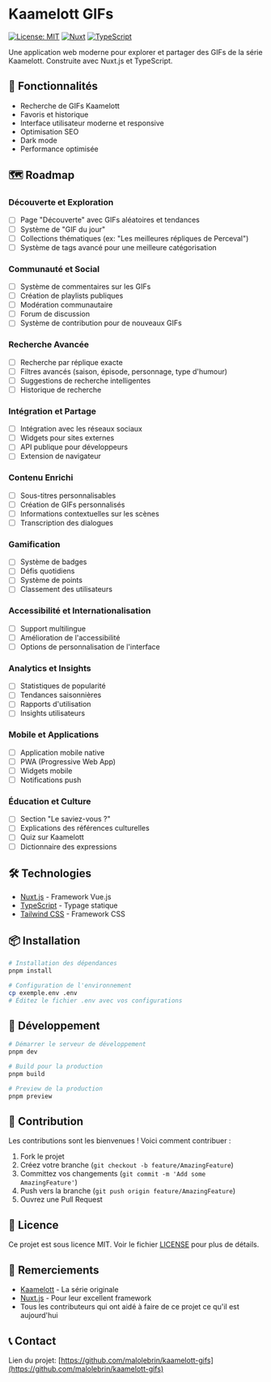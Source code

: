 # Kaamelott GIFs

[![License: MIT](https://img.shields.io/badge/License-MIT-yellow.svg)](https://opensource.org/licenses/MIT)
[![Nuxt](https://img.shields.io/badge/Nuxt-3.0.0-green.svg)](https://nuxt.com)
[![TypeScript](https://img.shields.io/badge/TypeScript-5.0.0-blue.svg)](https://www.typescriptlang.org/)

Une application web moderne pour explorer et partager des GIFs de la série Kaamelott. Construite avec Nuxt.js et TypeScript.

## 🚀 Fonctionnalités

- Recherche de GIFs Kaamelott
- Favoris et historique
- Interface utilisateur moderne et responsive
- Optimisation SEO
- Dark mode
- Performance optimisée

## 🗺️ Roadmap

### Découverte et Exploration
- [ ] Page "Découverte" avec GIFs aléatoires et tendances
- [ ] Système de "GIF du jour"
- [ ] Collections thématiques (ex: "Les meilleures répliques de Perceval")
- [ ] Système de tags avancé pour une meilleure catégorisation

### Communauté et Social
- [ ] Système de commentaires sur les GIFs
- [ ] Création de playlists publiques
- [ ] Modération communautaire
- [ ] Forum de discussion
- [ ] Système de contribution pour de nouveaux GIFs

### Recherche Avancée
- [ ] Recherche par réplique exacte
- [ ] Filtres avancés (saison, épisode, personnage, type d'humour)
- [ ] Suggestions de recherche intelligentes
- [ ] Historique de recherche

### Intégration et Partage
- [ ] Intégration avec les réseaux sociaux
- [ ] Widgets pour sites externes
- [ ] API publique pour développeurs
- [ ] Extension de navigateur

### Contenu Enrichi
- [ ] Sous-titres personnalisables
- [ ] Création de GIFs personnalisés
- [ ] Informations contextuelles sur les scènes
- [ ] Transcription des dialogues

### Gamification
- [ ] Système de badges
- [ ] Défis quotidiens
- [ ] Système de points
- [ ] Classement des utilisateurs

### Accessibilité et Internationalisation
- [ ] Support multilingue
- [ ] Amélioration de l'accessibilité
- [ ] Options de personnalisation de l'interface

### Analytics et Insights
- [ ] Statistiques de popularité
- [ ] Tendances saisonnières
- [ ] Rapports d'utilisation
- [ ] Insights utilisateurs

### Mobile et Applications
- [ ] Application mobile native
- [ ] PWA (Progressive Web App)
- [ ] Widgets mobile
- [ ] Notifications push

### Éducation et Culture
- [ ] Section "Le saviez-vous ?"
- [ ] Explications des références culturelles
- [ ] Quiz sur Kaamelott
- [ ] Dictionnaire des expressions

## 🛠️ Technologies

- [Nuxt.js](https://nuxt.com) - Framework Vue.js
- [TypeScript](https://www.typescriptlang.org/) - Typage statique
- [Tailwind CSS](https://tailwindcss.com) - Framework CSS

## 📦 Installation

```bash
# Installation des dépendances
pnpm install

# Configuration de l'environnement
cp exemple.env .env
# Éditez le fichier .env avec vos configurations
```

## 🚀 Développement

```bash
# Démarrer le serveur de développement
pnpm dev

# Build pour la production
pnpm build

# Preview de la production
pnpm preview
```

## 🤝 Contribution

Les contributions sont les bienvenues ! Voici comment contribuer :

1. Fork le projet
2. Créez votre branche (`git checkout -b feature/AmazingFeature`)
3. Committez vos changements (`git commit -m 'Add some AmazingFeature'`)
4. Push vers la branche (`git push origin feature/AmazingFeature`)
5. Ouvrez une Pull Request

## 📝 Licence

Ce projet est sous licence MIT. Voir le fichier [LICENSE](LICENSE) pour plus de détails.

## 🙏 Remerciements

- [Kaamelott](https://www.kaamelott.com) - La série originale
- [Nuxt.js](https://nuxt.com) - Pour leur excellent framework
- Tous les contributeurs qui ont aidé à faire de ce projet ce qu'il est aujourd'hui

## 📞 Contact

Lien du projet: [https://github.com/malolebrin/kaamelott-gifs](https://github.com/malolebrin/kaamelott-gifs)
